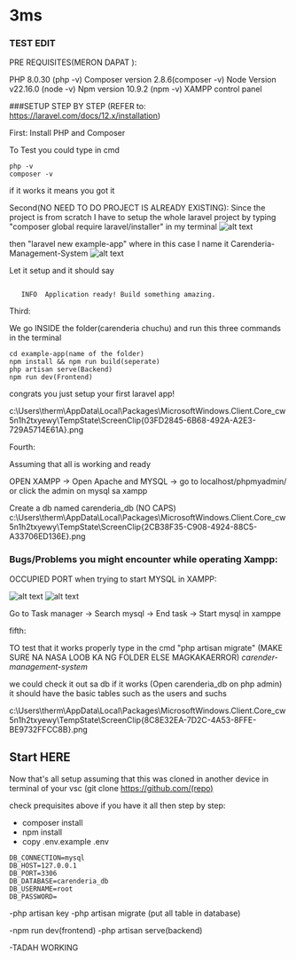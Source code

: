 # 3ms

### TEST EDIT 

PRE REQUISITES(MERON DAPAT ):

PHP 8.0.30 (php -v)
Composer version 2.8.6(composer -v) 
Node Version v22.16.0 (node -v)
Npm version 10.9.2 (npm -v)
XAMPP control panel


###SETUP STEP BY STEP (REFER to: https://laravel.com/docs/12.x/installation)

First:
Install PHP and Composer

To Test you could type in cmd
```
php -v 
composer -v
```

if it works it means you got it


Second(NO NEED TO DO PROJECT IS ALREADY EXISTING):
Since the project is from scratch I have to setup the whole laravel project
by typing "composer global require laravel/installer" in my terminal
![alt text]({A4F31D25-6940-4B72-A91F-2E5054DAC0DC}.png)

then "laravel new example-app" where in this case I name it Carenderia-Management-System
![alt text]({BF8773B5-2F96-4AFB-9840-8514132696E1}.png)

Let it setup and it should say 

```  INFO  Application key set successfully.

   INFO  Application ready! Build something amazing.
```

Third: 

We go INSIDE the folder(carenderia chuchu) and run this three commands in the terminal
```
cd example-app(name of the folder)
npm install && npm run build(seperate)
php artisan serve(Backend)
npm run dev(Frontend)
```

congrats you just setup your first laravel app!

c:\Users\therm\AppData\Local\Packages\MicrosoftWindows.Client.Core_cw5n1h2txyewy\TempState\ScreenClip\{03FD2845-6B68-492A-A2E3-729A5714E61A}.png


Fourth:

Assuming that all is working and ready

OPEN XAMPP -> Open Apache and MYSQL -> go to localhost/phpmyadmin/ or click the admin on mysql sa xampp

Create a db named carenderia_db (NO CAPS)
c:\Users\therm\AppData\Local\Packages\MicrosoftWindows.Client.Core_cw5n1h2txyewy\TempState\ScreenClip\{2CB38F35-C908-4924-88C5-A33706ED136E}.png

### Bugs/Problems you might encounter while operating Xampp:

OCCUPIED PORT when trying to start MYSQL in XAMPP:

![alt text]({E5E38B54-1410-4862-9B57-CE4B5E356B51}.png)
![alt text]({8E2BAACE-CF30-4B9F-A174-554D5377B299}.png)


Go to Task manager -> Search mysql -> End task -> Start mysql in xamppe


fifth:

TO test that it works properly
type in the cmd "php artisan migrate" (MAKE SURE NA NASA LOOB KA NG FOLDER ELSE MAGKAKAERROR) *carender-management-system*

we could check it out sa db if it works (Open carenderia_db on php admin) it should have the basic tables such as the users and suchs

c:\Users\therm\AppData\Local\Packages\MicrosoftWindows.Client.Core_cw5n1h2txyewy\TempState\ScreenClip\{8C8E32EA-7D2C-4A53-8FFE-BE9732FFCC8B}.png


## Start HERE

Now that's all setup assuming that this was cloned in another device 
in terminal of your vsc (git clone https://github.com/(repo)

check prequisites above if you have it all
then step by step:

- composer install
- npm install
- copy .env.example .env
```ganto dapat laman nung nasa taas nung env
DB_CONNECTION=mysql
DB_HOST=127.0.0.1
DB_PORT=3306
DB_DATABASE=carenderia_db
DB_USERNAME=root
DB_PASSWORD=
```
-php artisan key
-php artisan migrate (put all table in database)

-npm run dev(frontend)
-php artisan serve(backend)

-TADAH WORKING
